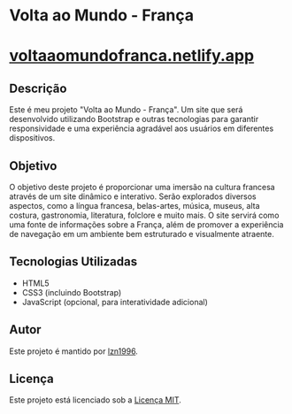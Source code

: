 # Volta ao Mundo - França
# <a href="https://voltaaomundofranca.netlify.app" target="_blank">voltaaomundofranca.netlify.app</a>
## Descrição

Este é meu projeto "Volta ao Mundo - França". Um site que será desenvolvido utilizando Bootstrap e outras tecnologias para garantir responsividade e uma experiência agradável aos usuários em diferentes dispositivos.

## Objetivo

O objetivo deste projeto é proporcionar uma imersão na cultura francesa através de um site dinâmico e interativo. Serão explorados diversos aspectos, como a língua francesa, belas-artes, música, museus, alta costura, gastronomia, literatura, folclore e muito mais. O site servirá como uma fonte de informações sobre a França, além de promover a experiência de navegação em um ambiente bem estruturado e visualmente atraente.

## Tecnologias Utilizadas

- HTML5
- CSS3 (incluindo Bootstrap)
- JavaScript (opcional, para interatividade adicional)

## Autor

Este projeto é mantido por [lzn1996](https://github.com/lzn1996).

## Licença

Este projeto está licenciado sob a [Licença MIT](https://opensource.org/licenses/MIT).
